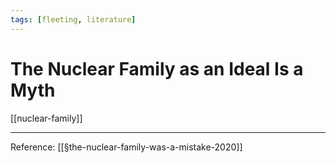 ```yaml
---
tags: [fleeting, literature]
---
```


# The Nuclear Family as an Ideal Is a Myth

[[nuclear-family]]

---
Reference: [[§the-nuclear-family-was-a-mistake-2020]]